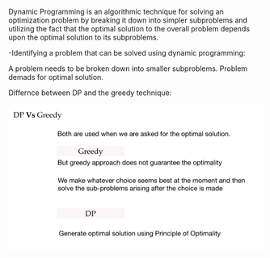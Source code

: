 Dynamic Programming is an algorithmic technique for solving an optimization problem by breaking it down into simpler subproblems and utilizing the fact that the optimal solution to the overall problem depends upon the optimal solution to its subproblems.

-Identifying a problem that can be solved using dynamic programming:

A problem needs to be broken down into smaller subproblems.
Problem demads for optimal solution.

Differnce between DP and the greedy technique:

![DP vs greedy](../Images/dpvsgreedy.png)

